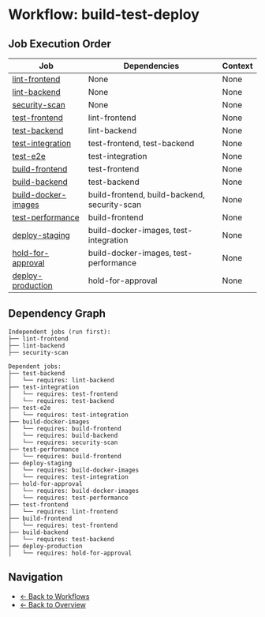 # Workflow: build-test-deploy

## Job Execution Order

| Job | Dependencies | Context |
|-----|--------------|----------|
| [lint-frontend](../jobs/lint-frontend.md) | None | None |
| [lint-backend](../jobs/lint-backend.md) | None | None |
| [security-scan](../jobs/security-scan.md) | None | None |
| [test-frontend](../jobs/test-frontend.md) | lint-frontend | None |
| [test-backend](../jobs/test-backend.md) | lint-backend | None |
| [test-integration](../jobs/test-integration.md) | test-frontend, test-backend | None |
| [test-e2e](../jobs/test-e2e.md) | test-integration | None |
| [build-frontend](../jobs/build-frontend.md) | test-frontend | None |
| [build-backend](../jobs/build-backend.md) | test-backend | None |
| [build-docker-images](../jobs/build-docker-images.md) | build-frontend, build-backend, security-scan | None |
| [test-performance](../jobs/test-performance.md) | build-frontend | None |
| [deploy-staging](../jobs/deploy-staging.md) | build-docker-images, test-integration | None |
| [hold-for-approval](../jobs/hold-for-approval.md) | build-docker-images, test-performance | None |
| [deploy-production](../jobs/deploy-production.md) | hold-for-approval | None |

## Dependency Graph

```
Independent jobs (run first):
├── lint-frontend
├── lint-backend
├── security-scan

Dependent jobs:
├── test-backend
│   └── requires: lint-backend
├── test-integration
│   └── requires: test-frontend
│   └── requires: test-backend
├── test-e2e
│   └── requires: test-integration
├── build-docker-images
│   └── requires: build-frontend
│   └── requires: build-backend
│   └── requires: security-scan
├── test-performance
│   └── requires: build-frontend
├── deploy-staging
│   └── requires: build-docker-images
│   └── requires: test-integration
├── hold-for-approval
│   └── requires: build-docker-images
│   └── requires: test-performance
├── test-frontend
│   └── requires: lint-frontend
├── build-frontend
│   └── requires: test-frontend
├── build-backend
│   └── requires: test-backend
├── deploy-production
│   └── requires: hold-for-approval
```

## Navigation

- [← Back to Workflows](../summaries/workflows.md)
- [← Back to Overview](../README.md)
